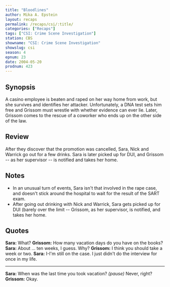 ```yaml
---
title: "Bloodlines"
author: Mika A. Epstein
layout: recaps
permalink: /recaps/csi/:title/
categories: ["Recaps"]
tags: ["CSI: Crime Scene Investigation"]
station: CBS
showname: "CSI: Crime Scene Investigation"
showslug: csi
season: 4
epnum: 23
date: 2004-05-20
prodnum: 423
---
```


## Synopsis

A casino employee is beaten and raped on her way home from work, but she survives and identifies her attacker. Unfortunately, a DNA test sets him free and Grissom must wrestle with whether evidence can ever lie. Later, Grissom comes to the rescue of a coworker who ends up on the other side of the law.

## Review

After they discover that the promotion was cancelled, Sara, Nick and Warrick go out for a few drinks. Sara is later picked up for DUI, and Grissom -- as her supervisor -- is notified and takes her home.

## Notes

* In an unusual turn of events, Sara isn't that involved in the rape case, and doesn't stick around the hospital to wait for the result of the SART exam.
* After going out drinking with Nick and Warrick, Sara gets picked up for DUI (barely over the limit -- Grissom, as her supervisor, is notified, and takes her home.

## Quotes

**Sara:** What?
**Grissom:** How many vacation days do you have on the books?
**Sara:** About ... ten weeks, I guess. Why?
**Grissom:** I think you should take a week or two.
**Sara:** I-I'm still on the case. I just didn't do the interview for once in my life.

- - -

**Sara:** When was the last time you took vacation? _(pause)_ Never, right?
**Grissom:** Okay.

